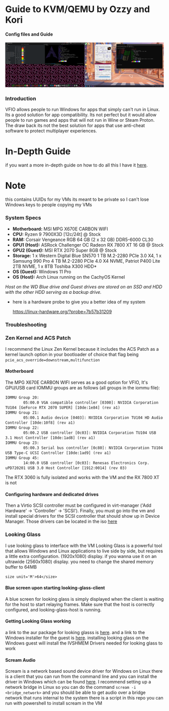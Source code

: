 # Guide to KVM/QEMU by Ozzy and Kori
#### Config files and Guide

![Image of VFIO Setup](vfio.png)

### Introduction
VFIO allows people to run Windows for apps that simply can't run in Linux. Its a good solution for app compatibility. Its not perfect but it would allow people to run games and apps that will not run in Wine or Steam Proton.
The draw back its not the best solution for apps that use anti-cheat software to protect multiplayer experiences.

# In-Depth Guide
if you want a more in-depth guide on how to do all this I have it [here](https://github.com/OzzyHelix/virtio-guide/blob/main/in-depth.md).

# Note
this contains UUIDs for my VMs its meant to be private so I can't lose Windows keys to people copying my VMs

### System Specs
* **Motherboard:** MSI MPG X670E CARBON WIFI
* **CPU:** Ryzen 9 7900X3D [12c/24t] @ Stock
* **RAM:** Corsair Vengeance RGB 64 GB (2 x 32 GB) DDR5-6000 CL30
* **GPU1 (Host):** ASRock Challenger OC Radeon RX 7800 XT 16 GB @ Stock
* **GPU2 (Guest):** MSI RTX 2070 Super 8GB @ Stock
* **Storage:** 1 x Western Digital Blue SN570 1 TB M.2-2280 PCIe 3.0 X4, 1 x Samsung 990 Pro 4 TB M.2-2280 PCIe 4.0 X4 NVME, Patriot P400 Lite 2TB NVME, 1 x 8TB Toshiba X300 HDD*
* **OS (Guest):** Windows 11 Pro
* **OS (Host):** Arch Linux running on the CachyOS Kernel

*Host on the WD Blue drive and Guest drives are stored on an SSD and HDD with the other HDD serving as a backup drive.*

* here is a hardware probe to give you a better idea of my system

   https://linux-hardware.org/?probe=7b57b31209

### Troubleshooting
### Zen Kernel and ACS Patch
I recommend the Linux Zen Kernel because it includes the ACS Patch as a kernel launch option in your bootloader of choice that flag being `pcie_acs_override=downstream,multifunction`
#### Motherboard
The MPG X670E CARBON WIFI serves as a good option for VFIO,  It's GPU/USB card IOMMU groups are as follows (all groups in the iommu file):
```
IOMMU Group 20:
        05:00.0 VGA compatible controller [0300]: NVIDIA Corporation TU104 [GeForce RTX 2070 SUPER] [10de:1e84] (rev a1)
IOMMU Group 21:
        05:00.1 Audio device [0403]: NVIDIA Corporation TU104 HD Audio Controller [10de:10f8] (rev a1)
IOMMU Group 22:
        05:00.2 USB controller [0c03]: NVIDIA Corporation TU104 USB 3.1 Host Controller [10de:1ad8] (rev a1)
IOMMU Group 23:
        05:00.3 Serial bus controller [0c80]: NVIDIA Corporation TU104 USB Type-C UCSI Controller [10de:1ad9] (rev a1)
IOMMU Group 45:
        14:00.0 USB controller [0c03]: Renesas Electronics Corp. uPD720201 USB 3.0 Host Controller [1912:0014] (rev 03)

```
The RTX 3060 is fully isolated and works with the VM and the RX 7800 XT is not

#### Configuring hardware and dedicated drives
Then a Virtio SCSI controller must be configured in virt-manager ('Add Hardware' -> 'Controller' -> 'SCSI'). Finally, you must go into the vm and install special drivers for the SCSI controller that should show up in Device Manager. Those drivers can be located in the iso [here](https://fedorapeople.org/groups/virt/virtio-win/direct-downloads/archive-virtio/virtio-win-0.1.248-1/)

### Looking Glass
I use looking glass to interface with the VM
Looking Glass is a powerful tool that allows Windows and Linux applications to live side by side, but requires a little extra configuration. (1920x1080) display. if you wanna use it on an ultrawide (2560x1080) display. you need to change the shared memory buffer to 64MB
```
size unit='M'>64</size>
```
#### Blue screen upon starting looking-glass-client
A blue screen for looking glass is simply displayed when the client is waiting for the host to start relaying frames. Make sure that the host is correctly configured, and looking-glass-host is running. 
#### Getting Looking Glass working
a link to the aur package for looking glasss is [here](https://aur.archlinux.org/packages/looking-glass). and a link to the Windows installer for the guest is [here](https://looking-glass.io/downloads). installing looking glass on the Windows guest will install the IVSHMEM Drivers needed for looking glass to work

#### Scream Audio
Scream is a network based sound device driver for Windows on Linux there is a client that you can run from the command line and you can install the driver in Windows which can be found [here](https://github.com/duncanthrax/scream). I recommend setting up a network bridge in Linux so you can do the command `scream -i <bridge_network>` and you should be able to get audio over a bridge network that runs internal to the system
there is a script in this repo you can run with powershell to install scream in the VM
